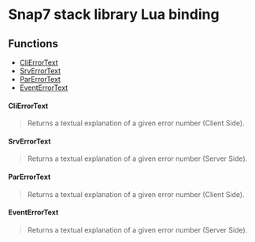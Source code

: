 # Snap7 stack library Lua binding

## Functions

* [CliErrorText](#clierrortext)
* [SrvErrorText](#srverrortext)
* [ParErrorText](#srverrortext)
* [EventErrorText](#eventerrortext)

#### CliErrorText
> Returns a textual explanation of a given error number (Client Side).


#### SrvErrorText
> Returns a textual explanation of a given error number (Server Side).


#### ParErrorText
> Returns a textual explanation of a given error number (Client Side).


#### EventErrorText
> Returns a textual explanation of a given error number (Server Side).

